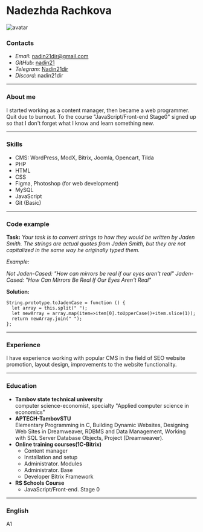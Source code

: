 # Nadezhda Rachkova 
![avatar](https://avatars.githubusercontent.com/u/86152903?v=4)


### Contacts
+ *Email:* nadin21dir@gmail.com
+ *GitHub:* [nadin21](https://github.com/Nadin21 "GitHub")
+ *Telegram:* [Nadin21dir](https://t.me/Nadin21dir "Telegram")
+ *Discord:* nadin21dir

*****

### About me

I started working as a content manager, then became a web programmer.
Quit due to burnout. To the course "JavaScript/Front-end Stage0" signed up so that I don't forget what I know and learn something new.

*****

### Skills
+ CMS: WordPress, ModX, Bitrix, Joomla, Opencart, Tilda
+ PHP
+ HTML
+ CSS
+ Figma, Photoshop (for web development)
+ MySQL
+ JavaScript
+ Git (Basic)

*****

### Code example

**Task:** _Your task is to convert strings to how they would be written by Jaden Smith. The strings are actual quotes from Jaden Smith, but they are not capitalized in the same way he originally typed them._

_Example:_

_Not Jaden-Cased: "How can mirrors be real if our eyes aren't real"_
_Jaden-Cased:     "How Can Mirrors Be Real If Our Eyes Aren't Real"_

**Solution:**

```
String.prototype.toJadenCase = function () {
  let array = this.split(" ");  
  let newArray = array.map(item=>item[0].toUpperCase()+item.slice(1));
  return newArray.join(" ");
};
```

*****

### Experience

I have experience working with popular CMS in the field of SEO website promotion, layout design, improvements to the website functionality.

*****

### Education

+ **Tambov state technical university**\
computer science-economist, specialty "Applied computer science in economics"
+ **APTECH-TambovSTU**\
Elementary Programming in C, Building Dynamic Websites, Designing Web Sites in Dreamweaver, RDBMS and Data Management, Working with SQL Server Database Objects, Project (Dreamweaver).
+ **Online training courses(1C-Bitrix)**
    - Content manager
    - Installation and setup
    - Administrator. Modules
    - Administrator. Base
    - Developer Bitrix Framework
+ **RS Schools Course**
    - JavaScript/Front-end. Stage 0
    
*****

### English
A1
